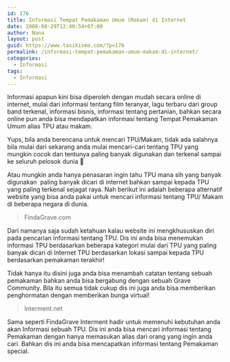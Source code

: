 ```yaml
---
id: 176
title: Informasi Tempat Pemakaman Umum (Makam) di Internet
date: 2008-08-29T12:40:54+07:00
author: Nana
layout: post
guid: https://www.tasikisme.com/?p=176
permalink: /informasi-tempat-pemakaman-umum-makam-di-internet/
categories:
  - Informasi
tags:
  - Informasi
---
```

Informasi apapun kini bisa diperoleh dengan mudah secara online di internet, mulai dari informasi tentang film teranyar, lagu terbaru dari group band terkenal, informasi bisnis, informasi tentang pertanian, bahkan secara online pun anda bisa mendapatkan informasi tentang Tempat Pemakaman Umum alias TPU atau makam.

Yups, bila anda berencana untuk mencari TPU/Makam, tidak ada salahnya bila mulai dari sekarang anda mulai mencari-cari tentang TPU yang mungkin cocok dan tentunya paling banyak digunakan dan terkenal sampai ke seluruh pelosok dunia 🙂

Atau mungkin anda hanya penasaran ingin tahu TPU mana sih yang banyak digunakan  paling banyak dicari di internet bahkan sampai kepada TPU yang paling terkenal sejagat raya. Nah berikut ini adalah beberapa alternatif website yang bisa anda pakai untuk mencari informasi tentang TPU/ Makam di beberapa negara di dunia.

> FindaGrave.com

Dari namanya saja sudah ketahuan kalau website ini mengkhususkan diri pada pencarian informasi tentang TPU. Dis ini anda bisa menemukan informasi TPU berdasarkan beberapa kategori mulai dari TPU yang paling banyak dicari di Internet TPU berdasarkan lokasi sampai kepada TPU berdasarkan pemakaman terakhir!

Tidak hanya itu disini juga anda bisa menambah catatan tentang sebuah pemakaman bahkan anda bisa bergabung dengan sebuah Grave Community. Bila itu semua tidak cukup dis ini juga anda bisa memberikan penghormatan dengan memberikan bunga virtual!

>Interment.net

Sama seperti FindaGrave Interment hadir untuk memenuhi kebutuhan anda akan Informasi sebuah TPU. Dis ini anda bisa mencari informasi tentang Pemakaman dengan hanya memasukan alias dari orang yang ingin anda cari. Bahkan dis ini anda bisa mencapatkan informasi tentang Pemakaman special.
